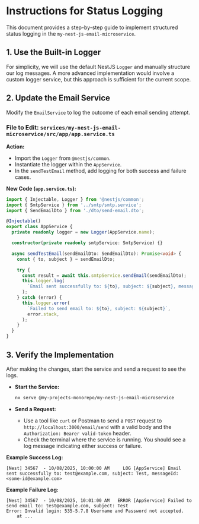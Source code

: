 # Instructions for Status Logging

This document provides a step-by-step guide to implement structured status logging in the `my-nest-js-email-microservice`.

## 1. Use the Built-in Logger

For simplicity, we will use the default NestJS `Logger` and manually structure our log messages. A more advanced implementation would involve a custom logger service, but this approach is sufficient for the current scope.

## 2. Update the Email Service

Modify the `EmailService` to log the outcome of each email sending attempt.

### File to Edit: `services/my-nest-js-email-microservice/src/app/app.service.ts`

**Action:**

- Import the `Logger` from `@nestjs/common`.
- Instantiate the logger within the `AppService`.
- In the `sendTestEmail` method, add logging for both success and failure cases.

**New Code (`app.service.ts`):**

```typescript
import { Injectable, Logger } from '@nestjs/common';
import { SmtpService } from '../smtp/smtp.service';
import { SendEmailDto } from './dto/send-email.dto';

@Injectable()
export class AppService {
  private readonly logger = new Logger(AppService.name);

  constructor(private readonly smtpService: SmtpService) {}

  async sendTestEmail(sendEmailDto: SendEmailDto): Promise<void> {
    const { to, subject } = sendEmailDto;

    try {
      const result = await this.smtpService.sendEmail(sendEmailDto);
      this.logger.log(
        `Email sent successfully to: ${to}, subject: ${subject}, messageId: ${result.messageId}`,
      );
    } catch (error) {
      this.logger.error(
        `Failed to send email to: ${to}, subject: ${subject}`,
        error.stack,
      );
    }
  }
}
```

## 3. Verify the Implementation

After making the changes, start the service and send a request to see the logs.

- **Start the Service:**

  ```sh
  nx serve @my-projects-monorepo/my-nest-js-email-microservice
  ```

- **Send a Request:**
  - Use a tool like `curl` or Postman to send a `POST` request to `http://localhost:3000/email/send` with a valid body and the `Authorization: Bearer valid-token` header.
  - Check the terminal where the service is running. You should see a log message indicating either success or failure.

**Example Success Log:**

```
[Nest] 34567  - 10/08/2025, 10:00:00 AM     LOG [AppService] Email sent successfully to: test@example.com, subject: Test, messageId: <some-id@example.com>
```

**Example Failure Log:**

```text
[Nest] 34567  - 10/08/2025, 10:01:00 AM   ERROR [AppService] Failed to send email to: test@example.com, subject: Test
Error: Invalid login: 535-5.7.8 Username and Password not accepted.
    at ...
```
